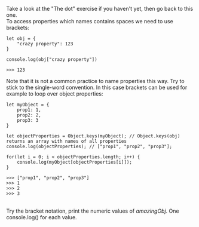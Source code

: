 Take a look at the "The dot" exercise if you haven't yet, then go back to this one.
\
To access properties which names contains spaces we need to use brackets:
```
let obj = {
    "crazy property": 123
}

console.log(obj["crazy property"])

>>> 123
```
Note that it is not a common practice to name properties this way. Try to stick to the single-word convention. In this case brackets can be used for example to loop over object properties:
```
let myObject = {
    prop1: 1,
    prop2: 2,
    prop3: 3
}

let objectProperties = Object.keys(myObject); // Object.keys(obj) returns an array with names of all properties
console.log(objectProperties); // ["prop1", "prop2", "prop3"];

for(let i = 0; i < objectProperties.length; i++) {
    console.log(myObject[objectProperties[i]]);
}

>>> ["prop1", "prop2", "prop3"]
>>> 1
>>> 2
>>> 3
```
\
Try the bracket notation, print the numeric values of _amazingObj_. One console.log() for each value.